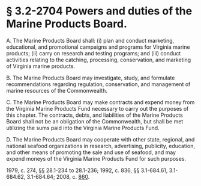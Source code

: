 # § 3.2-2704 Powers and duties of the Marine Products Board.

<p>A. The Marine Products Board shall: (i) plan and conduct marketing, educational, and promotional campaigns and programs for Virginia marine products; (ii) carry on research and testing programs; and (iii) conduct activities relating to the catching, processing, conservation, and marketing of Virginia marine products.</p><p>B. The Marine Products Board may investigate, study, and formulate recommendations regarding regulation, conservation, and management of marine resources of the Commonwealth.</p><p>C. The Marine Products Board may make contracts and expend money from the Virginia Marine Products Fund necessary to carry out the purposes of this chapter. The contracts, debts, and liabilities of the Marine Products Board shall not be an obligation of the Commonwealth, but shall be met utilizing the sums paid into the Virginia Marine Products Fund.</p><p>D. The Marine Products Board may cooperate with other state, regional, and national seafood organizations in research, advertising, publicity, education, and other means of promoting the sale and use of seafood, and may expend moneys of the Virginia Marine Products Fund for such purposes.</p><p>1979, c. 274, §§ 28.1-234 to 28.1-236; 1992, c. 836, §§ 3.1-684.61, 3.1-684.62, 3.1-684.64; 2008, c. <a href='http://lis.virginia.gov/cgi-bin/legp604.exe?081+ful+CHAP0860'>860</a>.</p>